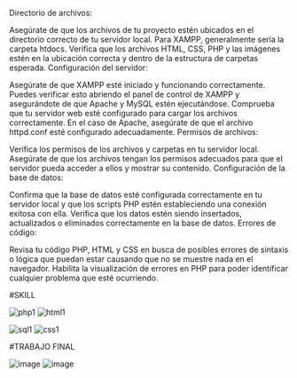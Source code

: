 Directorio de archivos:

Asegúrate de que los archivos de tu proyecto estén ubicados en el directorio correcto de tu servidor local. Para XAMPP, generalmente sería la carpeta htdocs.
Verifica que los archivos HTML, CSS, PHP y las imágenes estén en la ubicación correcta y dentro de la estructura de carpetas esperada.
Configuración del servidor:

Asegúrate de que XAMPP esté iniciado y funcionando correctamente. Puedes verificar esto abriendo el panel de control de XAMPP y asegurándote de que Apache y MySQL estén ejecutándose.
Comprueba que tu servidor web esté configurado para cargar los archivos correctamente. En el caso de Apache, asegúrate de que el archivo httpd.conf esté configurado adecuadamente.
Permisos de archivos:

Verifica los permisos de los archivos y carpetas en tu servidor local. Asegúrate de que los archivos tengan los permisos adecuados para que el servidor pueda acceder a ellos y mostrar su contenido.
Configuración de la base de datos:

Confirma que la base de datos esté configurada correctamente en tu servidor local y que los scripts PHP estén estableciendo una conexión exitosa con ella.
Verifica que los datos estén siendo insertados, actualizados o eliminados correctamente en la base de datos.
Errores de código:

Revisa tu código PHP, HTML y CSS en busca de posibles errores de sintaxis o lógica que puedan estar causando que no se muestre nada en el navegador.
Habilita la visualización de errores en PHP para poder identificar cualquier problema que esté ocurriendo.

#SKILL

![php1](https://github.com/Josed1804/CRUD_PHP/assets/122315167/6dedcd0b-5e94-4094-8509-bb03e5dec8e2)
![html1](https://github.com/Josed1804/CRUD_PHP/assets/122315167/f658c6d0-6622-47cf-af7b-f7078a43dc88)

![sql1](https://github.com/Josed1804/CRUD_PHP/assets/122315167/3dbae90c-f4b7-407f-9fd3-fbe22e59ec81)
![css1](https://github.com/Josed1804/CRUD_PHP/assets/122315167/bdb0daac-e66f-4b22-b0c5-253435cc6d56)

#TRABAJO FINAL


![image](https://github.com/Josed1804/CRUD_PHP/assets/122315167/78743e32-312b-4e30-b5f9-0cf954f34746)
![image](https://github.com/Josed1804/CRUD_PHP/assets/122315167/5183baa5-b5cc-47f3-a4d6-95344fafb2d0)








